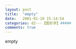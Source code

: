 ```yaml
---
layout: post
title:  "empty"
date:   2001-01-10 15:14:54
categories: d2---【图形学】#####
comments: true
---
```

empty
